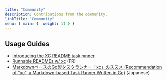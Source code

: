 ```yaml
---
title: "Community"
description: Contributions from the community.
linkTitle: "Community"
menu: { main: {  weight: 11 } }
---
```


## Usage Guides

- [Introducing the XC README task runner](https://blog.joe-davidson.co.uk/posts/introducing-the-xc-readme-task-runner/)
- [Runnable READMEs w/ xc](https://dev.to/adriens/runnable-readmes-w-xc-1c6d) (FR)
- [MarkdownベースのGo製タスクランナー「xc」のススメ (Recommendation of "xc", a Markdown-based Task Runner Written in Go)](https://zenn.dev/trap/articles/af32614c07214d) (Japanese)

